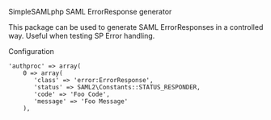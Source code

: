 SimpleSAMLphp SAML ErrorResponse generator

This package can be used to generate SAML ErrorResponses in a controlled way.
Useful when testing SP Error handling.

Configuration

```
'authproc' => array(
    0 => array(
       'class' => 'error:ErrorResponse',
       'status' => SAML2\Constants::STATUS_RESPONDER,
       'code' => 'Foo Code',
       'message' => 'Foo Message'
    ),
```
